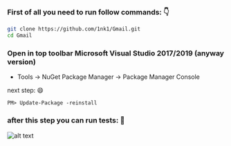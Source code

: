 ### First of all you need to run follow commands: :point_down:

```bash
git clone https://github.com/1nk1/Gmail.git
cd Gmail
```

### Open in top toolbar Microsoft Visual Studio 2017/2019 (anyway version) 
- Tools -> NuGet Package Manager -> Package Manager Console

next step: :smile:


```Power Shell
PM> Update-Package -reinstall
```

### after this step you can run tests: :rocket:

![alt text](https://i.ibb.co/4PVj0cv/232.png)<br>
